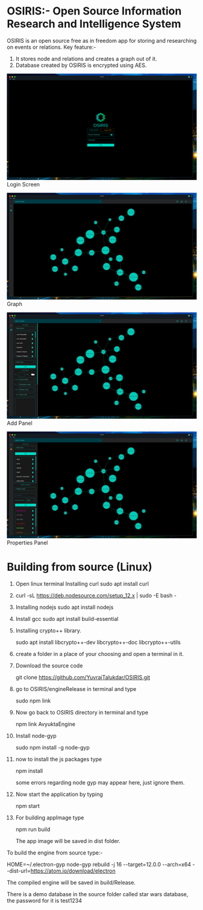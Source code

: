 # OSIRIS:- Open Source Information Research and Intelligence System

OSIRIS is an open source free as in freedom app for storing and researching on events or relations.
Key feature:-
1. It stores node and relations and creates a graph out of it.
2. Database created by OSIRIS is encrypted using AES.

![](screenshots/login.png)
Login Screen

![](screenshots/graph.png)
Graph

![](screenshots/add_panel.png)
Add Panel

![](screenshots/properties_panel.png)
Properties Panel

# Building from source (Linux)

1. Open linux terminal 
   Installing curl
   sudo apt install curl

2. curl -sL https://deb.nodesource.com/setup_12.x | sudo -E bash -

3. Installing nodejs 
   sudo apt install nodejs

5. Install gcc
   sudo apt install build-essential

7. Installing crypto++ library.

   sudo apt install libcrypto++-dev libcrypto++-doc libcrypto++-utils 
   
8. create a folder in a place of your choosing and open a terminal in it.

9. Download the source code

   git clone https://github.com/YuvrajTalukdar/OSIRIS.git
   
10. go to OSIRIS/engineRelease in terminal and type 

    sudo npm link 
     
11. Now go back to OSIRIS directory in terminal and type 

    npm link AvyuktaEngine 
    
12. Install node-gyp

    sudo npm install -g node-gyp
    
13. now to install the js packages type

    npm install
    
    some errors regarding node gyp may appear here, just ignore them.
    
14. Now start the application by typing

    npm start
    
15. For building appImage type

    npm run build
    
    The app image will be saved in dist folder.
    
To build the engine from source type:-

HOME=~/.electron-gyp node-gyp rebuild -j 16 --target=12.0.0 --arch=x64 --dist-url=https://atom.io/download/electron

The compiled engine will be saved in build/Release.


There is a demo database in the source folder called star wars database, the password for it is test1234
